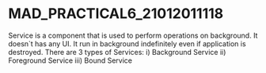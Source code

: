 # MAD_PRACTICAL6_21012011118

Service is a component that is used to perform operations on background. It doesn`t has any UI. It run in background indefinitely even if application is destroyed. 
There are 3 types of Services: 
i) Background Service 
ii) Foreground Service
iii) Bound Service
